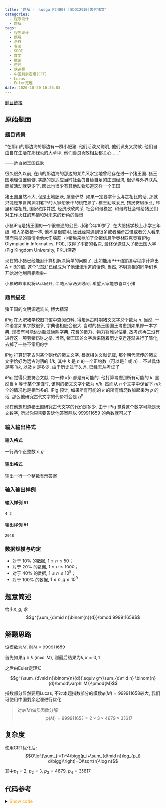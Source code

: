 ```yaml
---
title: '题解 - [Luogu P2480] [SDOI2010]古代猪文'
categories:
  - 程序设计
  - 题解
tags:
  - 程序设计
  - 题解
  - 洛谷
  - 省选
  - SDOI
  - 数学
  - 数论
  - 逆元
  - 快速幂
  - 中国剩余定理(CRT)
  - Lucas
  - Euler定理
date: 2020-10-20 16:26:05
---
```

[题目链接](https://www.luogu.com.cn/problem/P2480)

<!-- more -->

## 原始题面

### 题目背景

"在那山的那边海的那边有一群小肥猪. 他们活泼又聪明, 他们调皮又灵敏. 他们自由自在生活在那绿色的大草坪, 他们善良勇敢相互都关心……"

——选自猪王国民歌

很久很久以前, 在山的那边海的那边的某片风水宝地曾经存在过一个猪王国. 猪王国地理位置偏僻, 实施的是适应当时社会的自给自足的庄园经济, 很少与外界联系, 商贸活动就更少了. 因此也很少有其他动物知道这样一个王国

猪王国虽然不大, 但是土地肥沃, 屋舍俨然. 如果一定要拿什么与之相比的话, 那就只能是东晋陶渊明笔下的大家想象中的桃花源了. 猪王勤政爱民, 猪民安居乐业, 邻里和睦相处, 国家秩序井然, 经济欣欣向荣, 社会和谐稳定. 和谐的社会带给猪民们对工作火红的热情和对未来的粉色的憧憬

小猪iPig是猪王国的一个很普通的公民. 小猪今年10岁了, 在大肥猪学校上小学三年级. 和大多数猪一样, 他不是很聪明, 因此经常遇到很多或者稀奇古怪或者旁人看来轻而易举的事情令他大伤脑筋. 小猪后来参加了全猪信息学奥林匹克竞赛(Pig Olympiad in Informatics, POI), 取得了不错的名次, 最终保送进入了猪王国大学(Pig Kingdom University, PKU)深造

现在的小猪已经能用计算机解决简单的问题了, 比如能用P++语言编写程序计算出A + B的值. 这个"成就"已经成为了他津津乐道的话题. 当然, 不明真相的同学们也开始对他刮目相看啦~

小猪的故事就将从此展开, 伴随大家两天时间, 希望大家能够喜欢小猪

### 题目描述

猪王国的文明源远流长, 博大精深

iPig 在大肥猪学校图书馆中查阅资料, 得知远古时期猪文文字总个数为 $n$. 当然, 一种语言如果字数很多, 字典也相应会很大. 当时的猪王国国王考虑到如果修一本字典, 规模有可能远远超过康熙字典, 花费的猪力、物力将难以估量. 故考虑再三没有进行这一项劳猪伤财之举. 当然, 猪王国的文字后来随着历史变迁逐渐进行了简化, 去掉了一些不常用的字

iPig 打算研究古时某个朝代的猪文文字. 根据相关文献记载, 那个朝代流传的猪文文字恰好为远古时期的 $1/k$, 其中 $k$ 是 $n$ 的一个正约数（可以是 $1$ 或 $n$）. 不过具体是哪 $1/k$, 以及 $k$ 是多少, 由于历史过于久远, 已经无从考证了

iPig 觉得只要符合文献, 每一种 $k|n$ 都是有可能的. 他打算考虑到所有可能的 $k$. 显然当 $k$ 等于某个定值时, 该朝的猪文文字个数为 $n/k$. 然而从 $n$ 个文字中保留下 $n/k$ 个的情况也是相当多的. iPig 预计, 如果所有可能的 $k$ 的所有情况数加起来为 $p$ 的话, 那么他研究古代文字的代价将会是 $g^p$

现在他想知道猪王国研究古代文字的代价是多少. 由于 iPig 觉得这个数字可能是天文数字, 所以你只需要告诉他答案除以 $999911659$ 的余数就可以了

### 输入输出格式

#### 输入格式

一行两个正整数 $n,g$

#### 输出格式

输出一行一个整数表示答案

### 输入输出样例

#### 输入样例 #1

```input1
4 2
```

#### 输出样例 #1

```output1
2048
```

### 数据规模与约定

- 对于 $10\%$ 的数据, $1\le n \le 50$；
- 对于 $20\%$ 的数据, $1\le n \le 1000$；
- 对于 $40\%$ 的数据, $1\le n \le 10^5$；
- 对于 $100\%$ 的数据, $1\le n,g \le 10^9$

## 题意简述

给出$n,g$, 求
$$g^{\sum_{d\mid n}\binom{n}{d}}\bmod 999911659$$

## 解题思路

设模数为$M$, 则$M=999911659$

首先如果$g\equiv k\pmod{M}$, 则最后结果为$k,~k=0,1$

之后由Euler定理知

$$g^{\sum_{d\mid n}\binom{n}{d}}\equiv g^{\sum_{d\mid n} \binom{n}{d}\bmod\varphi(M)}\pmod{M}$$

指数部分显然要用Lucas, 不过本题指数部分的模数$\varphi(M)=999911658$较大, 我们可使用中国剩余定理进行优化

> 对$\varphi(M)$做质因数分解
> $$\varphi(M)=999911658=2\times 3\times 4679\times 35617$$

## 复杂度

使用CRT优化后:
$$O\left(\sum_{i=1}^4\bigg(p_i+\sum_{d\mid n}\log_{p_i} d\bigg)\right)=O(\sqrt{n}\log n)$$

其中$p_1=2,~p_2=3,~p_3=4679,~p_4=35617$

## 代码参考

<details>
<summary><font color='orange'>Show code</font></summary>

```cpp
/*
 * @Author: Tifa
 * @LastEditTime: 2020-10-20 16:26:05
 * @Description:
 */
#include <bits/stdc++.h>
using namespace std;
using i64 = int64_t;

const int N = 3.6e4, K = 4;
const int MOD = 999911659, mods[K] = {2, 3, 4679, 35617};

i64 frac[K][N] = {{1}, {1}, {1}, {1}}, inv[K][N];
map<pair<int, int>, i64> comb[K];
i64 c(int m, int n, int k) {
    if (comb[k].count(make_pair(m, n))) return comb[k][make_pair(m, n)];
    if (n > m) return comb[k][make_pair(m, n)] = 0;
    if (m == n || n == 0) return comb[k][make_pair(m, n)] = 1;
    return comb[k][make_pair(m, n)] = frac[k][m] * inv[k][n] % mods[k] * inv[k][m - n] % mods[k];
}
i64 lucas(int m, int n, int k) {
    if (comb[k].count(make_pair(m, n))) return comb[k][make_pair(m, n)];
    if (n > m) return comb[k][make_pair(m, n)] = 0;
    if (m == n || n == 0) return comb[k][make_pair(m, n)] = 1;
    return comb[k][make_pair(m, n)] = 1ll * lucas(m / mods[k], n / mods[k], k) * c(m % mods[k], n % mods[k], k) % mods[k];
}

i64 qpow(i64 a, i64 b, int mod = MOD) {
    i64 res = 1;
    a %= mod;
    for (; b; b >>= 1, (a *= a) %= mod)
        if (b & 1) (res *= a) %= mod;
    return res;
}

void init_frac_inv() {
    for (int k = 0; k < 4; ++k)
        for (int i = 1; i <= mods[k]; ++i) frac[k][i] = frac[k][i - 1] * i % mods[k];
    for (int k = 0; k < 4; ++k)
        for (int i = 1; i <= mods[k]; ++i) inv[k][i] = qpow(frac[k][i], mods[k] - 2, mods[k]);
}

// for CRT
constexpr int a[K] = {499955829, 333303886, 213702 * 1353, 28074 * 31254 % (MOD - 1)};
int n, g;
i64 calc_comb_crt(i64 d) {
    i64 res = 0;
    for (int k = 0; k < 4; ++k) (res += lucas(n, d, 0) * a[0]) %= MOD - 1;
    return res;
}
int main() {
    cin >> n >> g;
    if ((g %= MOD) == 0) {
        cout << 0;
        return 0;
    }
    if (g == 1) {
        cout << 1;
        return 0;
    }
    i64 exp = 0;
    init_frac_inv();
    for (int i = 1; i * i <= n; ++i)
        if (n % i == 0) {
            (exp += calc_comb_crt(i)) %= MOD - 1;
            if (i != n / i) (exp += calc_comb_crt(n / i)) %= MOD - 1;
        }
    cout << qpow(g, exp);
    return 0;
}
```

</details>
